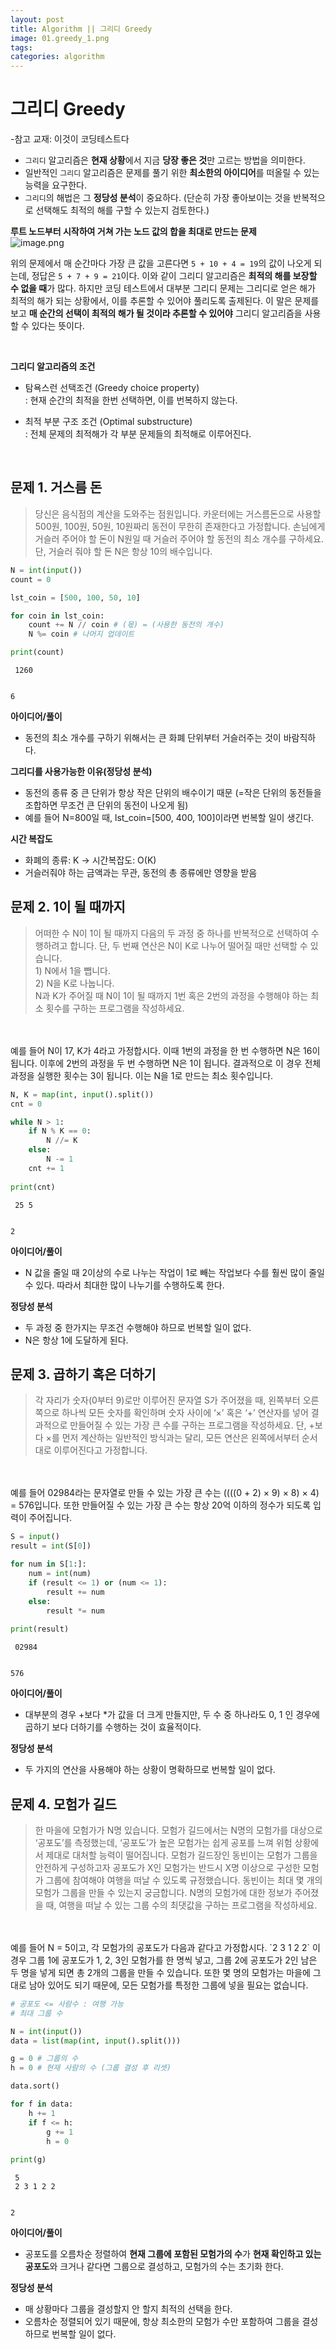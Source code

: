 ```yaml
---  
layout: post  
title: Algorithm || 그리디 Greedy
image: 01.greedy_1.png 
tags:  
categories: algorithm
---
```



# 그리디 Greedy

-참고 교재: 이것이 코딩테스트다 

- `그리디` 알고리즘은 **현재 상황**에서 지금 **당장 좋은 것**만 고르는 방법을 의미한다. 
- 일반적인 `그리디` 알고리즘은 문제를 풀기 위한 **최소한의 아이디어**를 떠올릴 수 있는 능력을 요구한다. 
- `그리디`의 해법은 그 **정당성 분석**이 중요하다. (단순히 가장 좋아보이는 것을 반복적으로 선택해도 최적의 해를 구할 수 있는지 검토한다.)

**루트 노드부터 시작하여 거쳐 가는 노드 값의 합을 최대로 만드는 문제**  
![image.png]({{site.baseurl}}/images/01.greedy_1.png)

위의 문제에서 매 순간마다 가장 큰 값을 고른다면 `5 + 10 + 4 = 19`의 값이 나오게 되는데, 정답은 `5 + 7 + 9 = 21`이다. 이와 같이 그리디 알고리즘은 **최적의 해를 보장할 수 없을 때**가 많다. 하지만 코딩 테스트에서 대부분 그리디 문제는 그리디로 얻은 해가 최적의 해가 되는 상황에서, 이를 추론할 수 있어야 풀리도록 출제된다. 이 말은 문제를 보고 **매 순간의 선택이 최적의 해가 될 것이라 추론할 수 있어야** 그리디 알고리즘을 사용할 수 있다는 뜻이다. 

<br>

**그리디 알고리즘의 조건**  
- 탐욕스런 선택조건 (Greedy choice property)  
: 현재 순간의 최적을 한번 선택하면, 이를 번복하지 않는다. 

- 최적 부분 구조 조건 (Optimal substructure)  
: 전체 문제의 최적해가 각 부분 문제들의 최적해로 이루어진다.  

<br>

## 문제 1. 거스름 돈 
>당신은 음식점의 계산을 도와주는 점원입니다. 카운터에는 거스름돈으로 사용할 500원, 100원, 50원, 10원짜리 동전이 무한히 존재한다고 가정합니다. 손님에게 거슬러 주어야 할 돈이 N원일 때 거슬러 주어야 할 동전의 최소 개수를 구하세요. 단, 거슬러 줘야 할 돈 N은 항상 10의 배수입니다.


```python
N = int(input())
count = 0 

lst_coin = [500, 100, 50, 10]

for coin in lst_coin:
    count += N // coin # (몫) = (사용한 동전의 개수) 
    N %= coin # 나머지 업데이트  

print(count)
```

     1260
    

    6
    

**아이디어/풀이**   
- 동전의 최소 개수를 구하기 위해서는 큰 화폐 단위부터 거슬러주는 것이 바람직하다. 

**그리디를 사용가능한 이유(정당성 분석)**  
- 동전의 종류 중 큰 단위가 항상 작은 단위의 배수이기 때문 (=작은 단위의 동전들을 조합하면 무조건 큰 단위의 동전이 나오게 됨) 
- 예를 들어 N=800일 때, lst_coin=[500, 400, 100]이라면 번복할 일이 생긴다. 

**시간 복잡도**  
- 화폐의 종류: K -> 시간복잡도: O(K)
- 거슬러줘야 하는 금액과는 무관, 동전의 총 종류에만 영향을 받음 

## 문제 2. 1이 될 때까지
>어떠한 수 N이 1이 될 때까지 다음의 두 과정 중 하나를 반복적으로 선택하여 수행하려고 합니다. 단, 두 번째 연산은 N이 K로 나누어 떨어질 때만 선택할 수 있습니다.  
1\) N에서 1을 뺍니다.  
2\) N을 K로 나눕니다.   
N과 K가 주어질 때 N이 1이 될 때까지 1번 혹은 2번의 과정을 수행해야 하는 최소 횟수를 구하는 프로그램을 작성하세요.
<br>
<br>
예를 들어 N이 17, K가 4라고 가정합시다. 이때 1번의 과정을 한 번 수행하면 N은 16이 됩니다. 이후에 2번의 과정을 두 번 수행하면 N은 1이 됩니다. 결과적으로 이 경우 전체 과정을 실행한 횟수는 3이 됩니다. 이는 N을 1로 만드는 최소 횟수입니다.


```python
N, K = map(int, input().split())
cnt = 0 

while N > 1: 
    if N % K == 0:
        N //= K
    else:
        N -= 1 
    cnt += 1 
    
print(cnt)
```

     25 5
    

    2
    

**아이디어/풀이**    
- N 값을 줄일 때 2이상의 수로 나누는 작업이 1로 빼는 작업보다 수를 훨씬 많이 줄일 수 있다. 따라서 최대한 많이 나누기를 수행하도록 한다. 

**정당성 분석**  
- 두 과정 중 한가지는 무조건 수행해야 하므로 번복할 일이 없다. 
- N은 항상 1에 도달하게 된다.

## 문제 3. 곱하기 혹은 더하기 
>각 자리가 숫자(0부터 9)로만 이루어진 문자열 S가 주어졌을 때, 왼쪽부터 오른쪽으로 하나씩 모든 숫자를 확인하며 숫자 사이에 ‘×’ 혹은 ‘+’ 연산자를 넣어 결과적으로 만들어질 수 있는 가장 큰 수를 구하는 프로그램을 작성하세요. 단, +보다 ×를 먼저 계산하는 일반적인 방식과는 달리, 모든 연산은 왼쪽에서부터 순서대로 이루어진다고 가정합니다.
<br>
<br>
예를 들어 02984라는 문자열로 만들 수 있는 가장 큰 수는 ((((0 + 2) × 9) × 8) × 4) = 576입니다. 또한 만들어질 수 있는 가장 큰 수는 항상 20억 이하의 정수가 되도록 입력이 주어집니다.



```python
S = input()
result = int(S[0])

for num in S[1:]:
    num = int(num)
    if (result <= 1) or (num <= 1): 
        result += num
    else: 
        result *= num
        
print(result)
```

     02984
    

    576
    

**아이디어/풀이**    
- 대부분의 경우 +보다 *가 값을 더 크게 만들지만, 두 수 중 하나라도 0, 1 인 경우에 곱하기 보다 더하기를 수행하는 것이 효율적이다. 

**정당성 분석**  
- 두 가지의 연산을 사용해야 하는 상황이 명확하므로 번복할 일이 없다. 

## 문제 4. 모험가 길드 
>한 마을에 모험가가 N명 있습니다. 모험가 길드에서는 N명의 모험가를 대상으로 ‘공포도’를 측정했는데, ‘공포도’가 높은 모험가는 쉽게 공포를 느껴 위험 상황에서 제대로 대처할 능력이 떨어집니다.
모험가 길드장인 동빈이는 모험가 그룹을 안전하게 구성하고자 공포도가 X인 모험가는 반드시 X명 이상으로 구성한 모험가 그룹에 참여해야 여행을 떠날 수 있도록 규정했습니다.
동빈이는 최대 몇 개의 모험가 그룹을 만들 수 있는지 궁금합니다. N명의 모험가에 대한 정보가 주어졌을 때, 여행을 떠날 수 있는 그룹 수의 최댓값을 구하는 프로그램을 작성하세요.
<br>
<br>
예를 들어 N = 5이고, 각 모험가의 공포도가 다음과 같다고 가정합시다.  
`2 3 1 2 2`  
이 경우 그룹 1에 공포도가 1, 2, 3인 모험가를 한 명씩 넣고, 그룹 2에 공포도가 2인 남은 두 명을 넣게 되면 총 2개의 그룹을 만들 수 있습니다.
또한 몇 명의 모험가는 마을에 그대로 남아 있어도 되기 때문에, 모든 모험가를 특정한 그룹에 넣을 필요는 없습니다.



```python
# 공포도 <= 사람수 : 여행 가능 
# 최대 그룹 수 

N = int(input())
data = list(map(int, input().split()))

g = 0 # 그룹의 수 
h = 0 # 현재 사람의 수 (그룹 결성 후 리셋)

data.sort()

for f in data: 
    h += 1 
    if f <= h:
        g += 1 
        h = 0 
        
print(g)
```

     5
     2 3 1 2 2
    

    2
    

**아이디어/풀이**    
- 공포도를 오름차순 정렬하여 **현재 그룹에 포함된 모험가의 수**가 **현재 확인하고 있는 공포도**와 크거나 같다면 그룹으로 결성하고, 모험가의 수는 초기화 한다. 

**정당성 분석**  
- 매 상황마다 그룹을 결성할지 안 할지 최적의 선택을 한다. 
- 오름차순 정렬되어 있기 때문에, 항상 최소한의 모험가 수만 포함하여 그룹을 결성하므로 번복할 일이 없다.
